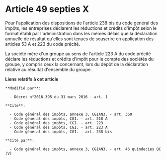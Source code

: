 # Article 49 septies X

Pour l'application des dispositions de l'article 238 bis du code général des impôts, les entreprises déclarent les réductions
et crédits d'impôt selon le format établi par l'administration dans les mêmes délais que la déclaration annuelle de résultat
qu'elles sont tenues de souscrire en application des articles 53 A et 223 du code précité.

La société mère d'un groupe au sens de l'article 223 A du code précité déclare les réductions et crédits d'impôt pour le
compte des sociétés du groupe, y compris ceux la concernant, lors du dépôt de la déclaration relative au résultat d'ensemble
du groupe.

**Liens relatifs à cet article**

	**Modifié par**:

	  - Décret n°2016-395 du 31 mars 2016 - art. 1

	**Cite**:

	  - Code général des impôts, annexe 3, CGIAN3. - art. 360
	  - Code général des impôts, CGI. - art. 218 A
	  - Code général des impôts, CGI. - art. 223
	  - Code général des impôts, CGI. - art. 223 A
	  - Code général des impôts, CGI. - art. 238 bis

	**Cité par**:

	  - Code général des impôts, annexe 3, CGIAN3. - art. 46 quindecies QC (V)
